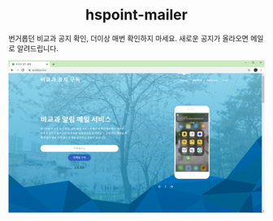 <h1 align="center">hspoint-mailer</h1>

번거롭던 비교과 공지 확인, 더이상 매번 확인하지 마세요. 새로운 공지가 올라오면 메일로 알려드립니다.

![WebSitePreivew](https://github.com/techbless/hsu-mailer/blob/master/imgs/web.png?raw=true)
